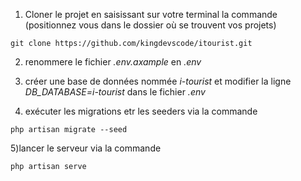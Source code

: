 1) Cloner le projet en saisissant sur votre terminal la commande (positionnez vous dans le dossier où se trouvent vos projets)

```
git clone https://github.com/kingdevscode/itourist.git
```
2) renommere le fichier *.env.axample* en *.env*

3) créer une base de données nommée *i-tourist* et modifier la ligne *DB_DATABASE=i-tourist* dans le fichier *.env*

4) exécuter les migrations etr les seeders via la commande

```
php artisan migrate --seed
```

5)lancer le serveur via la commande

```
php artisan serve
```
